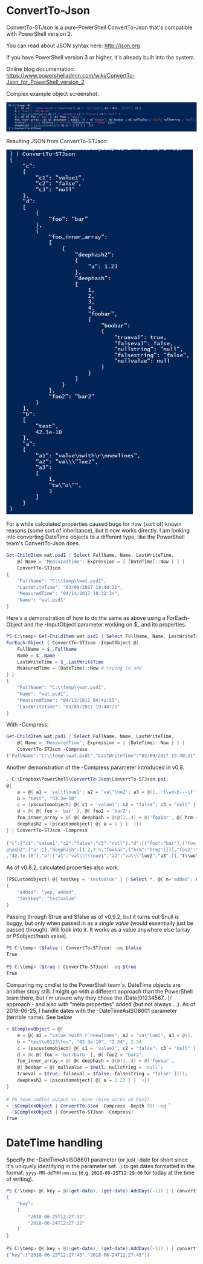 # ConvertTo-Json

ConvertTo-STJson is a pure-PowerShell ConvertTo-Json that's compatible with PowerShell version 2.

You can read about JSON syntax here: http://json.org

If you have PowerShell version 3 or higher, it's already built into the system.

Online blog documentation: https://www.powershelladmin.com/wiki/ConvertTo-Json_for_PowerShell_version_2

Complex example object screenshot:

![alt tag](/ConvertTo-STJson-complex-structure-example2.png)

Resulting JSON from ConvertTo-STJson:

![alt tag](/ConvertTo-STJson-complex-structure-json-output-example2.png)

For a while calculated properties caused bugs for now (sort of) known reasons (some sort of inheritance), but it now works directly. I am looking into converting DateTime objects to a different type, like the PowerShell team's ConvertTo-Json does.

```powershell
Get-ChildItem wat.psd1 | Select FullName, Name, LastWriteTime,
    @{ Name = 'MeasuredTime'; Expression = { [DateTime]::Now } } |
    ConvertTo-STJson
{
    "FullName": "C:\\temp\\wat.psd1",
    "LastWriteTime": "03/09/2017 19:40:21",
    "MeasuredTime": "04/14/2017 18:32:34",
    "Name": "wat.psd1"
}
```

Here's a demonstration of how to do the same as above using a ForEach-Object and the -InputObject parameter working on $_ and its properties.

```powershell
PS C:\temp> Get-ChildItem wat.psd1 | Select FullName, Name, LastWriteTime |
ForEach-Object { ConvertTo-STJson -InputObject @{
    FullName = $_.FullName
    Name = $_.Name
    LastWriteTime = $_.LastWriteTime
    MeasuredTime = [DateTime]::Now # trying to add
} }
{
    "FullName": "C:\\temp\\wat.psd1",
    "Name": "wat.psd1",
    "MeasuredTime": "04/13/2017 04:41:55",
    "LastWriteTime": "03/09/2017 19:40:21"
}
```

With -Compress:

```powershell
Get-ChildItem wat.psd1 | Select FullName, Name, LastWriteTime,
    @{ Name = 'MeasuredTime'; Expression = { [DateTime]::Now } } |
    ConvertTo-STJson -Compress
{"FullName":"C:\\temp\\wat.psd1","LastWriteTime":"03/09/2017 19:40:21","MeasuredTime":"04/14/2017 18:31:20","Name":"wat.psd1"}
```

Another demonstration of the -Compress parameter introduced in v0.8.

```powershell
. C:\Dropbox\PowerShell\ConvertTo-Json\ConvertTo-STJson.ps1;
@{
    a = @{ a1 = 'val\t\nue1'; a2 = 'va\"lue2'; a3 = @(1, 't\wo\b---\f', 3) }
    b = "test", "42.3e-10"
    c = [pscustomobject] @{ c1 = 'value1'; c2 = "false"; c3 = "null" }
    d = @( @{ foo = 'bar' }, @{ foo2 = 'bar2';
    foo_inner_array = @( @{ deephash = @(@(1..4) + @('foobar', @{ hrm = 'hrmz' }));
    deephash2 = [pscustomobject] @{ a = 1 } }  )})
} | ConvertTo-STJson -Compress

{"c":{"c1":"value1","c2":"false","c3":"null"},"d":[{"foo":"bar"},{"foo_inner_array":[{"dee
phash2":{"a":1},"deephash":[1,2,3,4,"foobar",{"hrm":"hrmz"}]}],"foo2":"bar2"}],"b":["test"
,"42.3e-10"],"a":{"a1":"val\\t\\nue1","a2":"va\\\"lue2","a3":[1,"t\\wo\\b---\\f",3]}}
```

As of v0.8.2, calculated properties also work.

```powershell
[PSCustomObject] @{ testkey = 'testvalue' } | Select *, @{ n='added'; e={'yep, added'}} | ConvertTo-STJson
{
    "added": "yep, added",
    "testkey": "testvalue"
}
```

Passing through $true and $false as of v0.9.2, but it turns out $null is buggy, but only when passed in as a _single value_ (would essentially just be passed through). Will look into it. It works as a value anywhere else (array or PSobject/hash value).

```powershell
PS C:\temp> ($false | ConvertTo-STJson) -eq $false
True

PS C:\temp> ($true | ConvertTo-STJson) -eq $true
True
```

Comparing my cmdlet to the PowerShell team's. DateTime objects are another story still. I might go with a different approach than the PowerShell team there, but I'm unsure why they chose the \/Date(01234567...)\/ approach - and also with "meta properties" added (but not always ...). As of 2018-06-25, I handle dates with the -DateTimeAsISO8601 parameter (terrible name). See below

```powershell
> $ComplexObject = @{
    a = @{ a1 = "value`nwith`r`nnewlines"; a2 = 'va\"lue2'; a3 = @(1, 'tw"o"', 3) }
    b = "test\u0123\foo", "42.3e-10", "2.34", 2.34
    c = [pscustomobject] @{ c1 = 'value1'; c2 = "false"; c3 = "null" }
    d = @( @{ foo = 'bar/barb' }, @{ foo2 = 'bar2';
    foo_inner_array = @( @{ deephash = @(@(1..4) + @('foobar', 
    @{ boobar = @{ nullvalue = $null; nullstring = 'null';
    trueval = $true; falseval = $false; falsestring = "false" }}));
    deephash2 = [pscustomobject] @{ a = 1.23 } }  )})
}

# PS team cmdlet output vs. mine (mine works on PSv2).
> ($ComplexObject | ConvertTo-Json -Compress -Depth 99) -eq `
  ($ComplexObject | ConvertTo-STJson -Compress)
True
```

# DateTime handling

Specify the -DateTimeAsISO8601 parameter (or just -date for short since it's uniquely identifying in the parameter set...) to get dates formatted in the format: `yyyy-MM-ddTHH:mm:ss` (e.g. `2018-06-25T12:29:00` for today at the time of writing).

```powershell
PS C:\temp> @{ key = @((get-date), (get-date).AddDays(-1)) } | convertto-stjson -DateTimeAsISO8601
{
    "key":
    [
        "2018-06-25T12:27:32",
        "2018-06-24T12:27:32"
    ]
}

PS C:\temp> @{ key = @((get-date), (get-date).AddDays(-1)) } | convertto-stjson -DateTimeAsISO8601 -Compress
{"key":["2018-06-25T12:27:45","2018-06-24T12:27:45"]}
```
